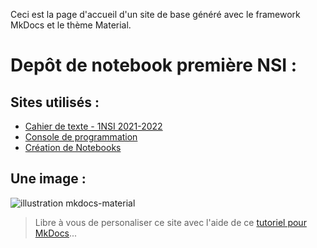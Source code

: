 Ceci est la page d'accueil d'un site de base généré avec le framework MkDocs et le thème Material.

# Depôt de notebook première NSI :

## Sites utilisés :
- [Cahier de texte - 1NSI 2021-2022](https://ericecmorlaix.github.io/1NSI_2021-2022/)
- [Console de programmation](https://console.basthon.fr/)
- [Création de Notebooks](https://notebook.basthon.fr/)

## Une image :
![illustration mkdocs-material](https://squidfunk.github.io/mkdocs-material/assets/images/illustration.png)





> Libre à vous de personaliser ce site avec l'aide de ce [tutoriel pour MkDocs](https://github.com/ericECmorlaix/adn-Tutoriel_site_web)...
